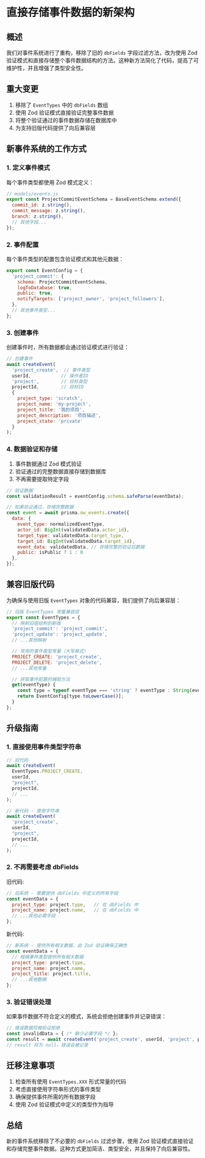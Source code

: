 # 直接存储事件数据的新架构

## 概述

我们对事件系统进行了重构，移除了旧的 `dbFields` 字段过滤方法，改为使用 Zod 验证模式和直接存储整个事件数据结构的方法。这种新方法简化了代码，提高了可维护性，并且增强了类型安全性。

## 重大变更

1. 移除了 `EventTypes` 中的 `dbFields` 数组
2. 使用 Zod 验证模式直接验证完整事件数据
3. 将整个验证通过的事件数据存储在数据库中
4. 为支持旧版代码提供了向后兼容层

## 新事件系统的工作方式

### 1. 定义事件模式

每个事件类型都使用 Zod 模式定义：

```javascript
// models/events.js
export const ProjectCommitEventSchema = BaseEventSchema.extend({
  commit_id: z.string(),
  commit_message: z.string(),
  branch: z.string(),
  // 其他字段...
});
```

### 2. 事件配置

每个事件类型的配置包含验证模式和其他元数据：

```javascript
export const EventConfig = {
  'project_commit': {
    schema: ProjectCommitEventSchema,
    logToDatabase: true,
    public: true,
    notifyTargets: ['project_owner', 'project_followers'],
  },
  // 其他事件类型...
};
```

### 3. 创建事件

创建事件时，所有数据都会通过验证模式进行验证：

```javascript
// 创建事件
await createEvent(
  'project_create',  // 事件类型
  userId,           // 操作者ID
  'project',        // 目标类型
  projectId,        // 目标ID
  {
    project_type: 'scratch',
    project_name: 'my-project',
    project_title: '我的项目',
    project_description: '项目描述',
    project_state: 'private'
  }
);
```

### 4. 数据验证和存储

1. 事件数据通过 Zod 模式验证
2. 验证通过的完整数据直接存储到数据库
3. 不再需要提取特定字段

```javascript
// 验证数据
const validationResult = eventConfig.schema.safeParse(eventData);

// 如果验证通过，存储完整数据
const event = await prisma.ow_events.create({
  data: {
    event_type: normalizedEventType,
    actor_id: BigInt(validatedData.actor_id),
    target_type: validatedData.target_type,
    target_id: BigInt(validatedData.target_id),
    event_data: validatedData, // 存储完整的验证后数据
    public: isPublic ? 1 : 0
  },
});
```

## 兼容旧版代码

为确保与使用旧版 `EventTypes` 对象的代码兼容，我们提供了向后兼容层：

```javascript
// 旧版 EventTypes 常量兼容层
export const EventTypes = {
  // 映射旧版结构到新版
  'project_commit': 'project_commit',
  'project_update': 'project_update',
  // ...其他映射

  // 常用的事件类型常量（大写格式）
  PROJECT_CREATE: 'project_create',
  PROJECT_DELETE: 'project_delete',
  // ...其他常量

  // 获取事件配置的辅助方法
  get(eventType) {
    const type = typeof eventType === 'string' ? eventType : String(eventType);
    return EventConfig[type.toLowerCase()];
  }
};
```

## 升级指南

### 1. 直接使用事件类型字符串

```javascript
// 旧代码
await createEvent(
  EventTypes.PROJECT_CREATE,
  userId,
  "project",
  projectId,
  // ...
);

// 新代码 - 使用字符串
await createEvent(
  'project_create',
  userId,
  "project",
  projectId,
  // ...
);
```

### 2. 不再需要考虑 dbFields

旧代码:
```javascript
// 旧系统 - 需要提供 dbFields 中定义的所有字段
const eventData = {
  project_type: project.type,   // 在 dbFields 中
  project_name: project.name,   // 在 dbFields 中
  // ...其他必需字段
};
```

新代码:
```javascript
// 新系统 - 提供所有相关数据，由 Zod 验证确保正确性
const eventData = {
  // 根据事件类型提供所有相关数据
  project_type: project.type,
  project_name: project.name,
  project_title: project.title,
  // ...其他数据
};
```

### 3. 验证错误处理

如果事件数据不符合定义的模式，系统会拒绝创建事件并记录错误：

```javascript
// 错误数据将被验证拒绝
const invalidData = { /* 缺少必需字段 */ };
const result = await createEvent('project_create', userId, 'project', projectId, invalidData);
// result 将为 null，错误会被记录
```

## 迁移注意事项

1. 检查所有使用 `EventTypes.XXX` 形式常量的代码
2. 考虑直接使用字符串形式的事件类型
3. 确保提供事件所需的所有数据字段
4. 使用 Zod 验证模式中定义的类型作为指导

## 总结

新的事件系统移除了不必要的 `dbFields` 过滤步骤，使用 Zod 验证模式直接验证和存储完整事件数据。这种方式更加简洁、类型安全，并且保持了向后兼容性。